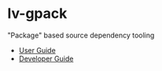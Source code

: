 # lv-gpack
"Package" based source dependency tooling

- [User Guide](doc/user_guide.md)
- [Developer Guide](doc/dev_guide.md)